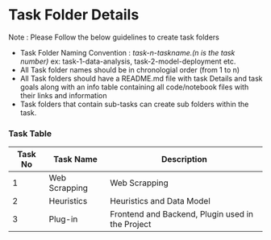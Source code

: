 # Task Folder Details

Note : Please Follow the below guidelines to create task folders
- Task Folder Naming Convention : _task-n-taskname.(n is the task number)_  ex: task-1-data-analysis, task-2-model-deployment etc.
- All Task folder names should be in chronologial order (from 1 to n)
- All Task folders should have a README.md file with task Details and task goals along with an info table containing all code/notebook files with their links and information
- Task folders that contain sub-tasks can create sub folders within the task.

### Task Table

| Task No| Task Name| Description|
|-|-|-|
|1| Web Scrapping | Web Scrapping|
|2| Heuristics | Heuristics and Data Model|
|3| Plug-in | Frontend and Backend, Plugin used in the Project|
